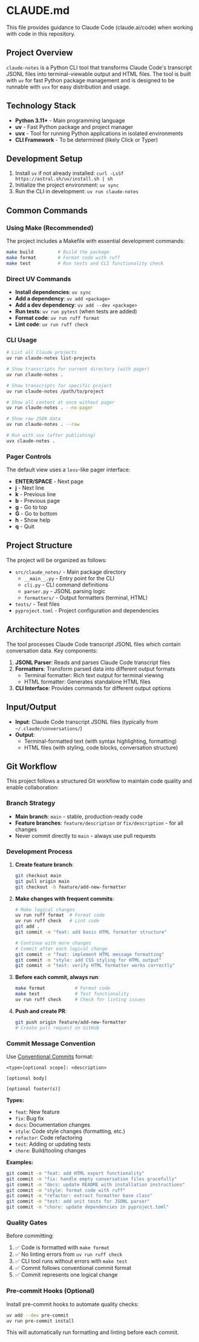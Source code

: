 # CLAUDE.md

This file provides guidance to Claude Code (claude.ai/code) when working with code in this repository.

## Project Overview

`claude-notes` is a Python CLI tool that transforms Claude Code's transcript JSONL files into terminal-viewable output and HTML files. The tool is built with `uv` for fast Python package management and is designed to be runnable with `uvx` for easy distribution and usage.

## Technology Stack

- **Python 3.11+** - Main programming language
- **uv** - Fast Python package and project manager
- **uvx** - Tool for running Python applications in isolated environments
- **CLI Framework** - To be determined (likely Click or Typer)

## Development Setup

1. Install `uv` if not already installed: `curl -LsSf https://astral.sh/uv/install.sh | sh`
2. Initialize the project environment: `uv sync`
3. Run the CLI in development: `uv run claude-notes`

## Common Commands

### Using Make (Recommended)
The project includes a Makefile with essential development commands:

```bash
make build         # Build the package
make format        # Format code with ruff
make test          # Run tests and CLI functionality check
```

### Direct UV Commands
- **Install dependencies**: `uv sync`
- **Add a dependency**: `uv add <package>`
- **Add a dev dependency**: `uv add --dev <package>`
- **Run tests**: `uv run pytest` (when tests are added)
- **Format code**: `uv run ruff format`
- **Lint code**: `uv run ruff check`

### CLI Usage

```bash
# List all Claude projects
uv run claude-notes list-projects

# Show transcripts for current directory (with pager)
uv run claude-notes .

# Show transcripts for specific project
uv run claude-notes /path/to/project

# Show all content at once without pager
uv run claude-notes . --no-pager

# Show raw JSON data
uv run claude-notes . --raw

# Run with uvx (after publishing)
uvx claude-notes .
```

### Pager Controls

The default view uses a `less`-like pager interface:

- **ENTER/SPACE** - Next page
- **j** - Next line  
- **k** - Previous line
- **b** - Previous page
- **g** - Go to top
- **G** - Go to bottom
- **h** - Show help
- **q** - Quit

## Project Structure

The project will be organized as follows:
- `src/claude_notes/` - Main package directory
  - `__main__.py` - Entry point for the CLI
  - `cli.py` - CLI command definitions
  - `parser.py` - JSONL parsing logic
  - `formatters/` - Output formatters (terminal, HTML)
- `tests/` - Test files
- `pyproject.toml` - Project configuration and dependencies

## Architecture Notes

The tool processes Claude Code transcript JSONL files which contain conversation data. Key components:

1. **JSONL Parser**: Reads and parses Claude Code transcript files
2. **Formatters**: Transform parsed data into different output formats
   - Terminal formatter: Rich text output for terminal viewing
   - HTML formatter: Generates standalone HTML files
3. **CLI Interface**: Provides commands for different output options

## Input/Output

- **Input**: Claude Code transcript JSONL files (typically from `~/.claude/conversations/`)
- **Output**: 
  - Terminal-formatted text (with syntax highlighting, formatting)
  - HTML files (with styling, code blocks, conversation structure)

## Git Workflow

This project follows a structured Git workflow to maintain code quality and enable collaboration:

### Branch Strategy
- **Main branch**: `main` - stable, production-ready code
- **Feature branches**: `feature/description` or `fix/description` - for all changes
- Never commit directly to `main` - always use pull requests

### Development Process

1. **Create feature branch**:
   ```bash
   git checkout main
   git pull origin main
   git checkout -b feature/add-new-formatter
   ```

2. **Make changes with frequent commits**:
   ```bash
   # Make logical changes
   uv run ruff format  # Format code
   uv run ruff check   # Lint code
   git add .
   git commit -m "feat: add basic HTML formatter structure"
   
   # Continue with more changes
   # Commit after each logical change
   git commit -m "feat: implement HTML message formatting"
   git commit -m "style: add CSS styling for HTML output"
   git commit -m "test: verify HTML formatter works correctly"
   ```

3. **Before each commit, always run**:
   ```bash
   make format           # Format code
   make test             # Test functionality
   uv run ruff check     # Check for linting issues
   ```

4. **Push and create PR**:
   ```bash
   git push origin feature/add-new-formatter
   # Create pull request on GitHub
   ```

### Commit Message Convention

Use [Conventional Commits](https://www.conventionalcommits.org/) format:

```
<type>[optional scope]: <description>

[optional body]

[optional footer(s)]
```

**Types:**
- `feat`: New feature
- `fix`: Bug fix
- `docs`: Documentation changes
- `style`: Code style changes (formatting, etc.)
- `refactor`: Code refactoring
- `test`: Adding or updating tests
- `chore`: Build/tooling changes

**Examples:**
```bash
git commit -m "feat: add HTML export functionality"
git commit -m "fix: handle empty conversation files gracefully"
git commit -m "docs: update README with installation instructions"
git commit -m "style: format code with ruff"
git commit -m "refactor: extract formatter base class"
git commit -m "test: add unit tests for JSONL parser"
git commit -m "chore: update dependencies in pyproject.toml"
```

### Quality Gates

Before committing:
1. ✅ Code is formatted with `make format`
2. ✅ No linting errors from `uv run ruff check`
3. ✅ CLI tool runs without errors with `make test`
4. ✅ Commit follows conventional commit format
5. ✅ Commit represents one logical change

### Pre-commit Hooks (Optional)

Install pre-commit hooks to automate quality checks:
```bash
uv add --dev pre-commit
uv run pre-commit install
```

This will automatically run formatting and linting before each commit.